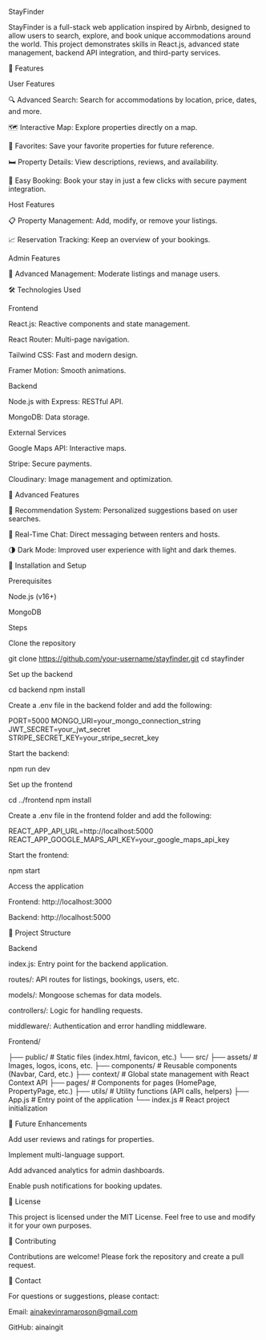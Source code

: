 StayFinder

StayFinder is a full-stack web application inspired by Airbnb, designed to allow users to search, explore, and book unique accommodations around the world. This project demonstrates skills in React.js, advanced state management, backend API integration, and third-party services.

🎯 Features

User Features

🔍 Advanced Search: Search for accommodations by location, price, dates, and more.

🗺️ Interactive Map: Explore properties directly on a map.

💾 Favorites: Save your favorite properties for future reference.

🛏️ Property Details: View descriptions, reviews, and availability.

🛒 Easy Booking: Book your stay in just a few clicks with secure payment integration.

Host Features

📋 Property Management: Add, modify, or remove your listings.

📈 Reservation Tracking: Keep an overview of your bookings.

Admin Features

🔧 Advanced Management: Moderate listings and manage users.

🛠️ Technologies Used

Frontend

React.js: Reactive components and state management.

React Router: Multi-page navigation.

Tailwind CSS: Fast and modern design.

Framer Motion: Smooth animations.

Backend

Node.js with Express: RESTful API.

MongoDB: Data storage.

External Services

Google Maps API: Interactive maps.

Stripe: Secure payments.

Cloudinary: Image management and optimization.

🚀 Advanced Features

🎯 Recommendation System: Personalized suggestions based on user searches.

💬 Real-Time Chat: Direct messaging between renters and hosts.

🌗 Dark Mode: Improved user experience with light and dark themes.

🔧 Installation and Setup

Prerequisites

Node.js (v16+)

MongoDB

Steps

Clone the repository

git clone https://github.com/your-username/stayfinder.git
cd stayfinder

Set up the backend

cd backend
npm install

Create a .env file in the backend folder and add the following:

PORT=5000
MONGO_URI=your_mongo_connection_string
JWT_SECRET=your_jwt_secret
STRIPE_SECRET_KEY=your_stripe_secret_key

Start the backend:

npm run dev

Set up the frontend

cd ../frontend
npm install

Create a .env file in the frontend folder and add the following:

REACT_APP_API_URL=http://localhost:5000
REACT_APP_GOOGLE_MAPS_API_KEY=your_google_maps_api_key

Start the frontend:

npm start

Access the application

Frontend: http://localhost:3000

Backend: http://localhost:5000

📁 Project Structure

Backend

index.js: Entry point for the backend application.

routes/: API routes for listings, bookings, users, etc.

models/: Mongoose schemas for data models.

controllers/: Logic for handling requests.

middleware/: Authentication and error handling middleware.

Frontend/

  ├── public/                 # Static files (index.html, favicon, etc.)
  └── src/
      ├── assets/             # Images, logos, icons, etc.
      ├── components/         # Reusable components (Navbar, Card, etc.)
      ├── context/            # Global state management with React Context API
      ├── pages/              # Components for pages (HomePage, PropertyPage, etc.)
      ├── utils/              # Utility functions (API calls, helpers)
      ├── App.js              # Entry point of the application
      └── index.js            # React project initialization

🌟 Future Enhancements

Add user reviews and ratings for properties.

Implement multi-language support.

Add advanced analytics for admin dashboards.

Enable push notifications for booking updates.

📝 License

This project is licensed under the MIT License. Feel free to use and modify it for your own purposes.

🤝 Contributing

Contributions are welcome! Please fork the repository and create a pull request.

📧 Contact

For questions or suggestions, please contact:

Email: ainakevinramaroson@gmail.com

GitHub: ainaingit

